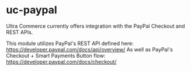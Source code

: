 uc-paypal
=============

Ultra Commerce currently offers integration with the PayPal Checkout and REST APIs.

This module utilizes PayPal's REST API defined here: https://developer.paypal.com/docs/api/overview/
As well as PayPal's Checkout + Smart Payments Button flow: https://developer.paypal.com/docs/checkout/
